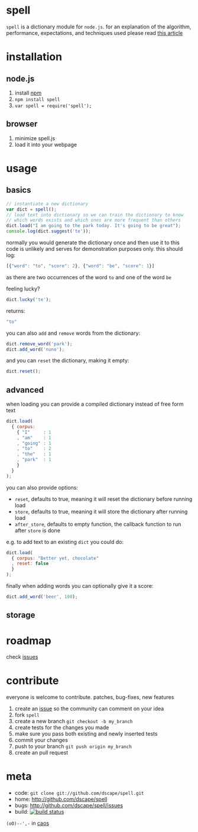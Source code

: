 # spell

`spell` is a dictionary module for `node.js`. for an explanation of the algorithm, performance, expectations, and techniques used please read [this article][norvig]

# installation

## node.js

1. install [npm]
2. `npm install spell`
3. `var spell = require('spell');`

## browser

1. minimize spell.js
2. load it into your webpage

# usage

## basics

``` js
// instantiate a new dictionary
var dict = spell();
// load text into dictionary so we can train the dictionary to know
// which words exists and which ones are more frequent than others
dict.load("I am going to the park today. It's going to be great");
console.log(dict.suggest('te'));
```

normally you would generate the dictionary once and then use it to this code is unlikely  and serves for demonstration purposes only. this should log:

``` js
[{"word": "to", "score": 2}, {"word": "be", "score": 1}]
```

as there are two occurrences of the word `to` and one of the word `be`

feeling lucky?

``` js
dict.lucky('te');
```

returns:

``` js
"to"
```

you can also `add` and `remove` words from the dictionary:

``` js
dict.remove_word('park');
dict.add_word('nuno');
```

and you can `reset` the dictionary, making it empty:

``` js
dict.reset();
```

## advanced

when loading you can provide a compiled dictionary instead of free form text

``` js
dict.load(
  { corpus: 
    { "I"     : 1
    , "am"    : 1
    , "going" : 1
    , "to"    : 2
    , "the"   : 1
    , "park"  : 1
    }
  }
);
```

you can also provide options:

* `reset`, defaults to true, meaning it will reset the dictionary before running load
* `store`, defaults to true, meaning it will store the dictionary after running load
* `after_store`, defaults to empty function, the callback function to run after `store` is done

e.g. to add text to an existing `dict` you could do:

``` js
dict.load(
  { corpus: "Better yet, chocolate"
  , reset: false
  }
);
```

finally when adding words you can optionally give it a score:

``` js
dict.add_word('beer', 100);
```

## storage

# roadmap

check [issues]

# contribute

everyone is welcome to contribute. patches, bug-fixes, new features

1. create an [issue][issues] so the community can comment on your idea
2. fork `spell`
3. create a new branch `git checkout -b my_branch`
4. create tests for the changes you made
5. make sure you pass both existing and newly inserted tests
6. commit your changes
7. push to your branch `git push origin my_branch`
8. create an pull request

# meta

* code: `git clone git://github.com/dscape/spell.git`
* home: <http://github.com/dscape/spell>
* bugs: <http://github.com/dscape/spell/issues>
* build: [![build status](https://secure.travis-ci.org/dscape/spell.png)](http://travis-ci.org/dscape/spell)

`(oO)--',-` in [caos]

[npm]: http://npmjs.org
[issues]: http://github.com/dscape/nano/issues
[caos]: http://caos.di.uminho.pt/
[norvig]: http://norvig.com/spell-correct.html
